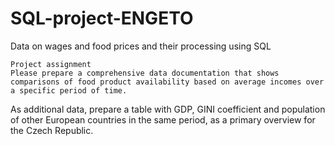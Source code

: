 # SQL-project-ENGETO

Data on wages and food prices and their processing using SQL
````
Project assignment
Please prepare a comprehensive data documentation that shows comparisons of food product availability based on average incomes over a specific period of time.
````
As additional data, prepare a table with GDP, GINI coefficient and population of other European countries in the same period, as a primary overview for the Czech Republic.

